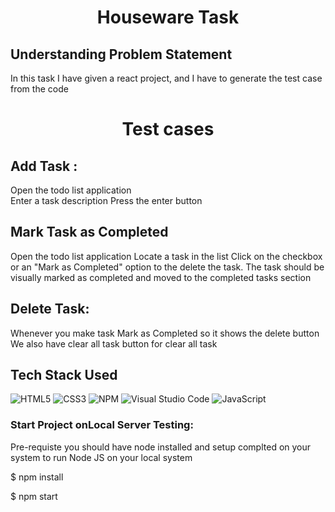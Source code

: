 <h1><p align="center"><b><b>Houseware Task</b></b>
</p></h1>



## Understanding Problem Statement
In this task I have given a react project, and I have to  generate the test case from the code

<h1><p align="center"><b><b>Test cases</b></b>
</p></h1>

 ## Add Task :
 Open the todo list application </br>
 Enter a task description
 Press the enter button

## Mark Task as Completed
 Open the todo list application
 Locate a task in the list
 Click on the checkbox or an "Mark as Completed" option  to the delete the task.
 The task should be visually marked as completed and moved to the completed tasks section

## Delete Task:
  Whenever you make task Mark as Completed so it shows the delete button
  We also have clear all task button for clear all task




## Tech Stack Used


![HTML5](https://img.shields.io/badge/html5-%23E34F26.svg?style=for-the-badge&logo=html5&logoColor=white)
![CSS3](https://img.shields.io/badge/css3-%231572B6.svg?style=for-the-badge&logo=css3&logoColor=white)
![NPM](https://img.shields.io/badge/NPM-%23CB3837.svg?style=for-the-badge&logo=npm&logoColor=white)
![Visual Studio Code](https://img.shields.io/badge/Visual%20Studio%20Code-0078d7.svg?style=for-the-badge&logo=visual-studio-code&logoColor=white)
![JavaScript](https://img.shields.io/badge/javascript-%23323330.svg?style=for-the-badge&logo=javascript&logoColor=%23F7DF1E)




### Start Project onLocal Server  Testing:

Pre-requiste you should have node installed and setup complted on your system to run Node JS on your local system 

$ npm install 

$ npm start
